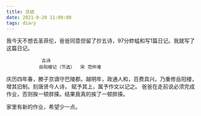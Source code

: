 ```yaml
---
title: 总结
date: 2021-8-20 11:00:00
tags: diary
---
```

我今天不想去圣菲伦，爸爸同意但留了抄五诗，97分蚱蜢和写1篇日记。我就写了这篇日记。

                 古诗
                岳阳楼记（节选）  宋 范仲淹
庆历四年春，滕子京谪守巴陵郡。越明年，政通人和，百费具兴。乃重修岳阳楼，增其旧制。刻唐贤今人诗，
赋予其上，属予作文以记之。
爸爸在走前说必须完成作业，否则挨一顿胖揍。结果我真的挨了一顿胖揍。

家里有新的作业，希望少一点。
